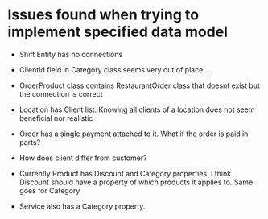 # Issues found when trying to implement specified data model

- Shift Entity has no connections
- ClientId field in Category class seems very out of place...
- OrderProduct class contains RestaurantOrder class that doesnt exist but the connection is correct

- Location has Client list. Knowing all clients of a location does not seem beneficial nor realistic
- Order has a single payment attached to it. What if the order is paid in parts?
- How does client differ from customer?
- Currently Product has Discount and Category properties. I think Discount should have a property of which products it applies to. Same goes for Category
- Service also has a Category property.
